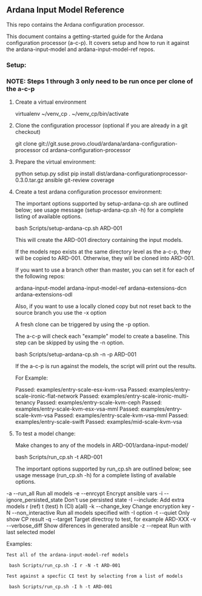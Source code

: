 ## Ardana Input Model Reference

This repo contains the Ardana configuration processor.

This document contains a getting-started guide for the Ardana configuration processor (a-c-p).
It covers setup and how to run it against the ardana-input-model
and ardana-input-model-ref repos.

### Setup:
### NOTE: Steps 1 through 3 only need to be run once per clone of the a-c-p

1. Create a virtual environment

    virtualenv ~/venv_cp
    . ~/venv_cp/bin/activate

2. Clone the configuration processor (optional if you are already in a git checkout)

    git clone git://git.suse.provo.cloud/ardana/ardana-configuration-processor
    cd ardana-configuration-processor

3. Prepare the virtual environment:

    python setup.py sdist
    pip install dist/ardana-configurationprocessor-0.3.0.tar.gz ansible git-review coverage

4. Create a test ardana configuration processor environment:

   The important options supported by setup-ardana-cp.sh are
   outlined below; see usage message (setup-ardana-cp.sh -h)
   for a complete listing of available options.

    bash Scripts/setup-ardana-cp.sh ARD-001

   This will create the ARD-001 directory containing the input models.

   If the models repo exists at the same directory level as the a-c-p,
   they will be copied to ARD-001. Otherwise, they will be cloned
   into ARD-001.

   If you want to use a branch other than master, you can set it for each of the
   following repos:

    ardana-input-model
    ardana-input-model-ref
    ardana-extensions-dcn
    ardana-extensions-odl

   Also, if you want to use a locally cloned copy but not reset back to the source branch
   you use the -x option

   A fresh clone can be triggered by using the -p option.

   The a-c-p will check each "example" model to create a baseline.
   This step can be skipped by using the -n option.

    bash Scripts/setup-ardana-cp.sh -n -p ARD-001

   If the a-c-p is run against the models, the script will print out the results.

   For Example:

   Passed: examples/entry-scale-esx-kvm-vsa
   Passed: examples/entry-scale-ironic-flat-network
   Passed: examples/entry-scale-ironic-multi-tenancy
   Passed: examples/entry-scale-kvm-ceph
   Passed: examples/entry-scale-kvm-esx-vsa-mml
   Passed: examples/entry-scale-kvm-vsa
   Passed: examples/entry-scale-kvm-vsa-mml
   Passed: examples/entry-scale-swift
   Passed: examples/mid-scale-kvm-vsa


5. To test a model change:

    Make changes to any of the models in ARD-001/ardana-input-model/

    bash Scripts/run_cp.sh -t ARD-001

    The important options supported by run_cp.sh are
    outlined below; see usage message (run_cp.sh -h)
    for a complete listing of available options.

-a   --run_all                      Run all models
-e   --enrcypt                      Encrypt ansible vars
-i   --ignore_persisted_state       Don't use persisted state
-I   --include:                     Add extra models r (ref) t (test) h (CI) a(all)
-k   --change_key                   Change encryption key
-N   --non_interactive              Run all models specified with -I option
-t   --quiet                        Only show CP result
-q   --target                       Target directroy to test, for example ARD-XXX
-v   --verbose_diff                 Show diferences in generated ansible
-z   --repeat                       Run with last selected model

Examples:

    Test all of the ardana-input-model-ref models

     bash Scripts/run_cp.sh -I r -N -t ARD-001

    Test against a specfic CI test by selecting from a list of models

     bash Scripts/run_cp.sh -I h -t ARD-001
